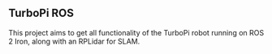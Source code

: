 ## TurboPi ROS

This project aims to get all functionality of the TurboPi robot running on
ROS 2 Iron, along with an RPLidar for SLAM.
